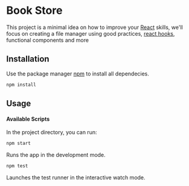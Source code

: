 # Book Store

This project is a minimal idea on how to improve your [React](http://reactjs.org) skills, we'll focus on creating a file manager using good practices, [react hooks](https://reactjs.org/docs/hooks-intro.html), functional components and more

## Installation

Use the package manager [npm](https://docs.npmjs.com/) to install all dependecies.

```bash
npm install 
```

## Usage

#### Available Scripts

In the project directory, you can run:

```bash
npm start
```

Runs the app in the development mode.

```bash 
npm test
```

Launches the test runner in the interactive watch mode.
